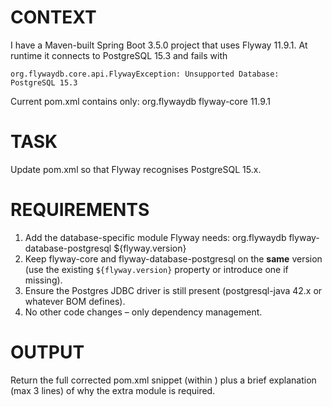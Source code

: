 # CONTEXT
I have a Maven-built Spring Boot 3.5.0 project that uses Flyway 11.9.1.
At runtime it connects to PostgreSQL 15.3 and fails with

    org.flywaydb.core.api.FlywayException: Unsupported Database: PostgreSQL 15.3

Current pom.xml contains only:
    <dependency>
        <groupId>org.flywaydb</groupId>
        <artifactId>flyway-core</artifactId>
        <version>11.9.1</version>
    </dependency>

# TASK
Update pom.xml so that Flyway recognises PostgreSQL 15.x.

# REQUIREMENTS
1. Add the database-specific module Flyway needs:
       <dependency>
           <groupId>org.flywaydb</groupId>
           <artifactId>flyway-database-postgresql</artifactId>
           <version>${flyway.version}</version>
       </dependency>
2. Keep flyway-core and flyway-database-postgresql on the **same** version (use the existing `${flyway.version}` property or introduce one if missing).
3. Ensure the Postgres JDBC driver is still present (postgresql-java 42.x or whatever BOM defines).
4. No other code changes – only dependency management.

# OUTPUT
Return the full corrected pom.xml snippet (within <dependencies>) plus a brief explanation (max 3 lines) of why the extra module is required.
